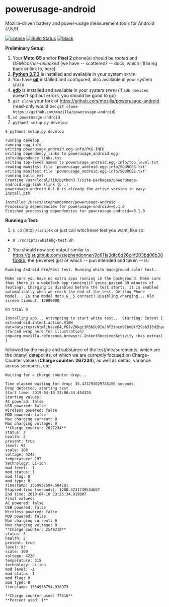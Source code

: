 # powerusage-android
Mozilla-driven battery and power-usage measurement tools for Android (7,8,9)


[![license](https://img.shields.io/badge/license-MPL%202.0-blue.svg)](https://github.com/mozilla/powerusage-android/blob/master/LICENSE.txt)
[![Build Status](https://travis-ci.org/mozilla/powerusage-android.svg?branch=master)](https://travis-ci.org/mozilla/powerusage-android)
[![black](https://img.shields.io/badge/code%20style-black-000000.svg)](https://github.com/ambv/black)

**Preliminary Setup:**
1. Your **Moto G5** and/or **Pixel 2** phone(s) should be *rooted* and *OEM/carrier-unlocked* (we have -- scattered? -- docs, which I'll bring back or link to, here)
2. [**Python 3.7.3**](https://www.python.org/downloads/release/python-373/) is installed and available in your system ```$PATH```
3. You have [**git**](https://git-scm.com/book/en/v2/Getting-Started-Installing-Git) installed and configured, also available in your system ```$PATH```
4. [**adb**](https://www.xda-developers.com/quickly-install-adb/) is installed and available in your system ```$PATH``` (if ```adb devices``` doesn't spit out errors, you should be good to go)
5. ```git clone``` your fork of https://github.com/mozilla/powerusage-android (read-only would be: ```git clone https://github.com/mozilla/powerusage-android```)
6. ```cd powerusage-android```
7. ```python3 setup.py develop```:
```
$ python3 setup.py develop
```
```
running develop
running egg_info
writing powerusage_android.egg-info/PKG-INFO
writing dependency_links to powerusage_android.egg-info/dependency_links.txt
writing top-level names to powerusage_android.egg-info/top_level.txt
reading manifest file 'powerusage_android.egg-info/SOURCES.txt'
writing manifest file 'powerusage_android.egg-info/SOURCES.txt'
running build_ext
Creating /usr/local/lib/python3.7/site-packages/powerusage-android.egg-link (link to .)
powerusage-android 0.1.0 is already the active version in easy-install.pth

Installed /Users/stephendonner/powerusage-android
Processing dependencies for powerusage-android==0.1.0
Finished processing dependencies for powerusage-android==0.1.0
```

**Running a Test:**
1. ```$ cd``` (into) ```/scripts``` or just call whichever test you want, like so:
  * ```$ ./scripts/whitebg-test.sh``` 
2. You should now see output similar to https://gist.github.com/stephendonner/9c611a3dfc6d26c4f203bd06b38f688b, the (reverse) gist of which -- pun intended and taken -- is:

```
Running Android Pre/Post test. Running white background color test.

Make sure you have no extra apps running in the background. Make sure that there is a wakelock app running(if going passed 30 minutes of testing). Charging is disabled before the test starts. It is enabled automatically when we reach the end of the test. Getting Phone Model... Is the model Moto_G__5 correct? Disabling charging... Old screen timeout: 12000000

On trial 0

Installing app... Attempting to start white test... Starting: Intent { act=android.intent.action.VIEW dat=data:text/html;base64,PGJvZHkgc3R5bGU9ImJhY2tncm91bmQtY29sb3I6d2hpdGUiPjwvYm9keT4= (forced wrap here for illustration)
cmp=org.mozilla.reference.browser/.IntentReceiverActivity (has extras) }
```

followed by the magic and substance of the test/measurements, which are the (many) datapoints, of which we are currently focused on Charge-Counter values (**Charge counter: 267234**), as well as deltas, variance across scenarios, etc:

```
Waiting for a charge counter drop...

Time elapsed waiting for drop: 35.473793029785156 seconds
Drop detected, starting test
Start time: 2019-04-10 23:06:34.454324
Starting values:
AC powered: false
USB powered: false
Wireless powered: false
MOD powered: false
Max charging current: 0
Max charging voltage: 0
**Charge counter: 2627234**
status: 3
health: 2
present: true
level: 94
scale: 100
voltage: 4242
temperature: 297
technology: Li-ion
mod level: -1
mod status: 1
mod flag: 0
mod type: 0
timestamp: 1554937594.504281
Elapsed time (seconds): 1200.3231749534607
End time: 2019-04-10 23:26:34.919007
Final values:
AC powered: false
USB powered: false
Wireless powered: false
MOD powered: false
Max charging current: 0
Max charging voltage: 0
**Charge counter: 2549718**
status: 3
health: 2
present: true
level: 93
scale: 100
voltage: 4220
temperature: 315
technology: Li-ion
mod level: -1
mod status: 1
mod flag: 0
mod type: 0
timestamp: 1554938794.918973

**Charge counter used: 77516**
**Percent used: 1**
```
